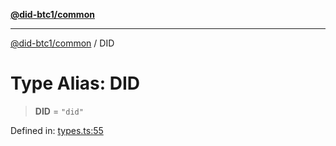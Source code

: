 [**@did-btc1/common**](../README.md)

***

[@did-btc1/common](../globals.md) / DID

# Type Alias: DID

> **DID** = `"did"`

Defined in: [types.ts:55](https://github.com/dcdpr/did-btc1-js/blob/751aedd75738c26882a2149e644ae32b9e424707/packages/common/src/types.ts#L55)
